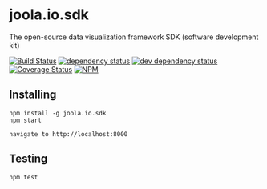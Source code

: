 # joola.io.sdk
The open-source data visualization framework
SDK (software development kit)

[![Build Status][3]][4] [![dependency status][5]][6] [![dev dependency status][7]][8] [![Coverage Status][1]][2]
[![NPM](https://nodei.co/npm/joola.io.sdk.png)](https://nodei.co/npm/joola.io.sdk/)

Installing
----------

```
npm install -g joola.io.sdk
npm start

navigate to http://localhost:8000
```


Testing
-------

```
npm test   
```

[1]: https://coveralls.io/repos/joola/joola.io.sdk/badge.png
[2]: https://coveralls.io/r/joola/joola.io.sdk
[3]: https://travis-ci.org/joola/joola.io.sdk.png
[4]: https://travis-ci.org/joola/joola.io.sdk
[5]: https://david-dm.org/joola/joola.io.sdk.png
[6]: https://david-dm.org/joola/joola.io.sdk
[7]: https://david-dm.org/joola/joola.io.sdk/dev-status.png
[8]: https://david-dm.org/joola/joola.io.sdk#info=devDependencies
